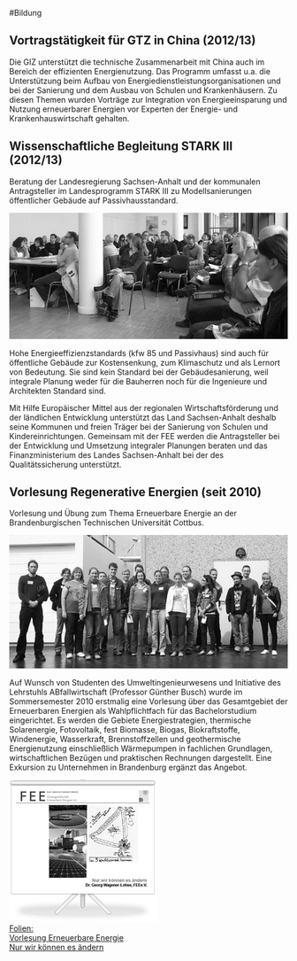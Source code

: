 #Bildung

## Vortragstätigkeit für GTZ in China (2012/13)

Die GIZ unterstützt die technische Zusammenarbeit mit China auch im Bereich der effizienten Energienutzung. Das Programm umfasst u.a. die Unterstützung beim Aufbau von Energiedienstleistungsorganisationen und bei der Sanierung und dem Ausbau von Schulen und Krankenhäusern. Zu diesen Themen wurden Vorträge zur Integration von Energieeinsparung und Nutzung erneuerbarer Energien vor Experten der Energie- und Krankenhauswirtschaft gehalten.

## Wissenschaftliche Begleitung STARK III (2012/13)

Beratung der Landesregierung Sachsen-Anhalt und der kommunalen Antragsteller im Landesprogramm STARK III zu Modellsanierungen öffentlicher Gebäude auf Passivhausstandard. 

![Menschen Stark 3](../_ressources/img/stark3_1.jpg)

Hohe Energieeffizienzstandards (kfw 85 und Passivhaus) sind auch für öffentliche Gebäude zur Kostensenkung, zum Klimaschutz und als Lernort von Bedeutung. Sie sind kein Standard bei der Gebäudesanierung, weil integrale Planung weder für die Bauherren noch für die Ingenieure und Architekten Standard sind. 

Mit Hilfe Europäischer Mittel aus der regionalen Wirtschaftsförderung und der ländlichen Entwicklung unterstützt das Land Sachsen-Anhalt deshalb seine Kommunen und freien Träger bei der Sanierung von Schulen und Kindereinrichtungen. Gemeinsam mit der FEE werden die Antragsteller bei der Entwicklung und Umsetzung integraler Planungen beraten und das Finanzministerium des Landes Sachsen-Anhalt bei der des Qualitätssicherung unterstützt.

## Vorlesung Regenerative Energien (seit 2010)

Vorlesung und Übung zum Thema Erneuerbare Energie an der Brandenburgischen Technischen Universität Cottbus. 

![Exkursion Dauerthal](../_ressources/img/vorlesung_2.jpg)

Auf Wunsch von Studenten des Umweltingenieurwesens und Initiative des Lehrstuhls ABfallwirtschaft (Professor Günther Busch) wurde im Sommersemester 2010 erstmalig eine Vorlesung über das Gesamtgebiet der Erneuerbaren Energien als Wahlpflichtfach für das Bachelorstudium eingerichtet. Es werden die Gebiete Energiestrategien, thermische Solarenergie, Fotovoltaik, fest Biomasse, Biogas, Biokraftstoffe, Windenergie, Wasserkraft, Brennstoffzellen und geothermische Energienutzung einschließlich Wärmepumpen in fachlichen Grundlagen, wirtschaftlichen Bezügen und praktischen Rechnungen dargestellt. Eine Exkursion zu Unternehmen in Brandenburg ergänzt das Angebot.

<div class="anhang">
<a href="../_ressources/pdf/vorlesung_folien.pdf"><img src="../_ressources/pdf/vorlesung_folien.png"><br>Folien: <br>Vorlesung Erneuerbare Energie <span><br>Nur wir können es ändern</span></a>
</div>